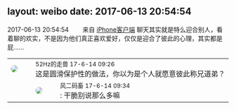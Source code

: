 layout: weibo
date: 2017-06-13 20:54:54
---
<meta name="referrer" content="no-referrer" />

2017-06-13 20:54:54  &nbsp;&nbsp;&nbsp;&nbsp;&nbsp;&nbsp; 来自 <a href="http://app.weibo.com/t/feed/9ksdit" rel="nofollow">iPhone客户端</a>
聊天其实就是特么迎合别人，看着聊的欢实，不是因为他们真正喜欢爱好，仅仅是迎合了彼此的心理，其实都是屁…… ​​​

<table style="width: 100%;">
  <tr>
    <td style="width: 40px;"><img style="border-radius:50%" src="https://tva4.sinaimg.cn/crop.0.0.180.180.50/8beaf773jw1e8qgp5bmzyj2050050aa8.jpg?KID=imgbed,tva&Expires=1624465783&ssig=AEue3BI4Ti"></td>
    <td colspan="2"><small>52Hz的走兽 17-6-14 09:26</small><br/>这是圆滑保护性的做法，你以为是个人就愿意彼此称兄道弟？</td>
  </tr>
  <tr>
    <td/>
    <td style="width: 40px;"><img style="border-radius:50%" src="https://tva3.sinaimg.cn/crop.0.0.639.639.50/6d2a6003jw8f3idy69w2gj20hs0hrt9g.jpg?KID=imgbed,tva&Expires=1624465783&ssig=BeEzKiR8cm"></td>
    <td><small>风二码畜 17-6-14 09:34</small><br/>: 干脆别说那么多嘛</td>
  </tr>
</table>
